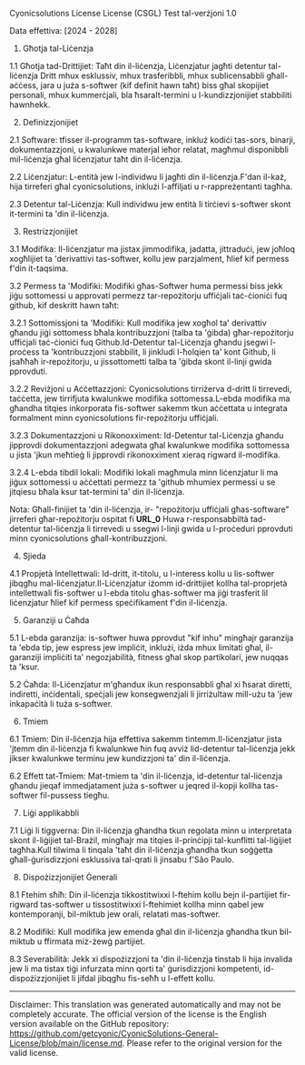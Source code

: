 Cyonicsolutions License License (CSGL)
Test tal-verżjoni 1.0

Data effettiva: [2024 - 2028]

1. Għotja tal-Liċenzja

1.1 Għotja tad-Drittijiet: Taħt din il-liċenzja, Liċenzjatur jagħti detentur tal-liċenzja Dritt mhux esklussiv, mhux trasferibbli, mhux sublicensabbli għall-aċċess, jara u juża s-softwer (kif definit hawn taħt) biss għal skopijiet personali, mhux kummerċjali, bla ħsaraIt-termini u l-kundizzjonijiet stabbiliti hawnhekk.

2. Definizzjonijiet

2.1 Software: tfisser il-programm tas-software, inkluż kodiċi tas-sors, binarji, dokumentazzjoni, u kwalunkwe materjal ieħor relatat, magħmul disponibbli mil-liċenzja għal liċenzjatur taħt din il-liċenzja.

2.2 Liċenzjatur: L-entità jew l-individwu li jagħti din il-liċenzja.F'dan il-każ, hija tirreferi għal cyonicsolutions, inklużi l-affiljati u r-rappreżentanti tagħha.

2.3 Detentur tal-Liċenzja: Kull individwu jew entità li tirċievi s-softwer skont it-termini ta 'din il-liċenzja.

3. Restrizzjonijiet

3.1 Modifika: Il-liċenzjatur ma jistax jimmodifika, jadatta, jittraduċi, jew joħloq xogħlijiet ta 'derivattivi tas-softwer, kollu jew parzjalment, ħlief kif permess f'din it-taqsima.

3.2 Permess ta 'Modifiki: Modifiki għas-Softwer huma permessi biss jekk jiġu sottomessi u approvati permezz tar-repożitorju uffiċjali taċ-ċioniċi fuq github, kif deskritt hawn taħt:

3.2.1 Sottomissjoni ta 'Modifiki: Kull modifika jew xogħol ta' derivattiv għandu jiġi sottomess bħala kontribuzzjoni (talba ta 'ġibda) għar-repożitorju uffiċjali taċ-ċioniċi fuq Github.Id-Detentur tal-Liċenzja għandu jsegwi l-proċess ta 'kontribuzzjoni stabbilit, li jinkludi l-ħolqien ta' kont Github, li jsaħħaħ ir-repożitorju, u jissottometti talba ta 'ġibda skont il-linji gwida pprovduti.

3.2.2 Reviżjoni u Aċċettazzjoni: Cyonicsolutions tirriżerva d-dritt li tirrevedi, taċċetta, jew tirrifjuta kwalunkwe modifika sottomessa.L-ebda modifika ma għandha titqies inkorporata fis-softwer sakemm tkun aċċettata u integrata formalment minn cyonicsolutions fir-repożitorju uffiċjali.

3.2.3 Dokumentazzjoni u Rikonoxximent: Id-Detentur tal-Liċenzja għandu jipprovdi dokumentazzjoni adegwata għal kwalunkwe modifika sottomessa u jista 'jkun meħtieġ li jipprovdi rikonoxximent xieraq rigward il-modifika.

3.2.4 L-ebda tibdil lokali: Modifiki lokali magħmula minn liċenzjatur li ma jiġux sottomessi u aċċettati permezz ta 'github mhumiex permessi u se jitqiesu bħala ksur tat-termini ta' din il-liċenzja.

Nota: Għall-finijiet ta 'din il-liċenzja, ir- "repożitorju uffiċjali għas-software" jirreferi għar-repożitorju ospitat fi __URL_0__ Huwa r-responsabbiltà tad-detentur tal-liċenzja li tirrevedi u ssegwi l-linji gwida u l-proċeduri pprovduti minn cyonicsolutions għall-kontribuzzjoni.

4. Sjieda

4.1 Propjetà Intellettwali: Id-dritt, it-titolu, u l-interess kollu u lis-softwer jibqgħu mal-liċenzjatur.Il-Liċenzjatur iżomm id-drittijiet kollha tal-proprjetà intellettwali fis-softwer u l-ebda titolu għas-softwer ma jiġi trasferit lil liċenzjatur ħlief kif permess speċifikament f'din il-liċenzja.

5. Garanziji u Ċaħda

5.1 L-ebda garanzija: is-softwer huwa pprovdut "kif inhu" mingħajr garanzija ta 'ebda tip, jew espress jew impliċit, inklużi, iżda mhux limitati għal, il-garanziji impliċiti ta' negozjabilità, fitness għal skop partikolari, jew nuqqas ta 'ksur.

5.2 Ċaħda: Il-Liċenzjatur m'għandux ikun responsabbli għal xi ħsarat diretti, indiretti, inċidentali, speċjali jew konsegwenzjali li jirriżultaw mill-użu ta 'jew inkapaċità li tuża s-softwer.

6. Tmiem

6.1 Tmiem: Din il-liċenzja hija effettiva sakemm tintemm.Il-liċenzjatur jista 'jtemm din il-liċenzja fi kwalunkwe ħin fuq avviż lid-detentur tal-liċenzja jekk jikser kwalunkwe terminu jew kundizzjoni ta' din il-liċenzja.

6.2 Effett tat-Tmiem: Mat-tmiem ta 'din il-liċenzja, id-detentur tal-liċenzja għandu jieqaf immedjatament juża s-softwer u jeqred il-kopji kollha tas-softwer fil-pussess tiegħu.

7. Liġi applikabbli

7.1 Liġi li tiggverna: Din il-liċenzja għandha tkun regolata minn u interpretata skont il-liġijiet tal-Brażil, mingħajr ma titqies il-prinċipji tal-kunflitti tal-liġijiet tagħha.Kull tilwima li tinqala 'taħt din il-liċenzja għandha tkun soġġetta għall-ġurisdizzjoni esklussiva tal-qrati li jinsabu f'São Paulo.

8. Dispożizzjonijiet Ġenerali

8.1 Ftehim sħiħ: Din il-liċenzja tikkostitwixxi l-ftehim kollu bejn il-partijiet fir-rigward tas-softwer u tissostitwixxi l-ftehimiet kollha minn qabel jew kontemporanji, bil-miktub jew orali, relatati mas-softwer.

8.2 Modifiki: Kull modifika jew emenda għal din il-liċenzja għandha tkun bil-miktub u ffirmata miż-żewġ partijiet.

8.3 Severabilità: Jekk xi dispożizzjoni ta 'din il-liċenzja tinstab li hija invalida jew li ma tistax tiġi infurzata minn qorti ta' ġurisdizzjoni kompetenti, id-dispożizzjonijiet li jifdal jibqgħu fis-seħħ u l-effett kollu.

---
Disclaimer: This translation was generated automatically and may not be completely accurate. The official version of the license is the English version available on the GitHub repository: https://github.com/getcyonic/CyonicSolutions-General-License/blob/main/license.md. Please refer to the original version for the valid license.